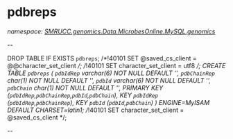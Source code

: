 ﻿# pdbreps
_namespace: [SMRUCC.genomics.Data.MicrobesOnline.MySQL.genomics](./index.md)_

--
 
 DROP TABLE IF EXISTS `pdbreps`;
 /*!40101 SET @saved_cs_client = @@character_set_client */;
 /*!40101 SET character_set_client = utf8 */;
 CREATE TABLE `pdbreps` (
 `pdbIdRep` varchar(6) NOT NULL DEFAULT '',
 `pdbChainRep` char(1) NOT NULL DEFAULT '',
 `pdbId` varchar(6) NOT NULL DEFAULT '',
 `pdbChain` char(1) NOT NULL DEFAULT '',
 PRIMARY KEY (`pdbIdRep`,`pdbChainRep`,`pdbId`,`pdbChain`),
 KEY `pdbIdRep` (`pdbIdRep`,`pdbChainRep`),
 KEY `pdbId` (`pdbId`,`pdbChain`)
 ) ENGINE=MyISAM DEFAULT CHARSET=latin1;
 /*!40101 SET character_set_client = @saved_cs_client */;
 
 --




